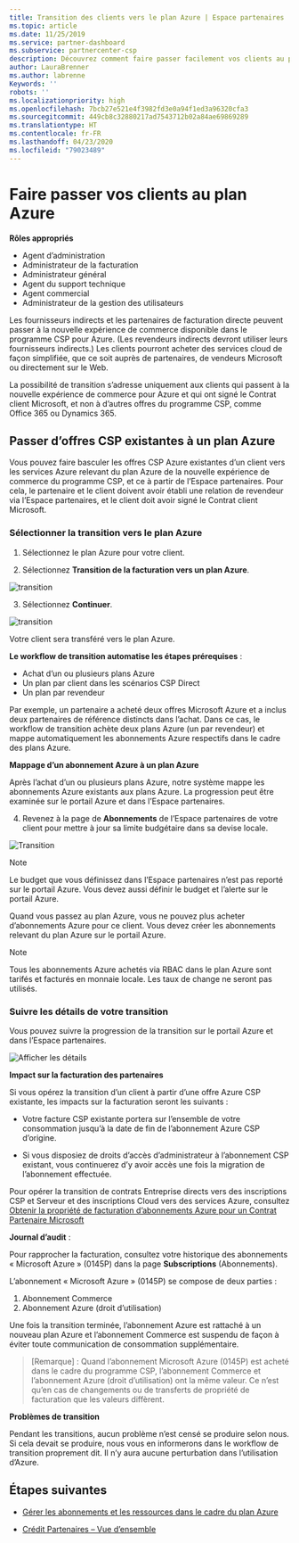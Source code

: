 ```yaml
---
title: Transition des clients vers le plan Azure | Espace partenaires
ms.topic: article
ms.date: 11/25/2019
ms.service: partner-dashboard
ms.subservice: partnercenter-csp
description: Découvrez comment faire passer facilement vos clients au plan Azure.
author: LauraBrenner
ms.author: labrenne
Keywords: ''
robots: ''
ms.localizationpriority: high
ms.openlocfilehash: 7bcb27e521e4f3982fd3e0a94f1ed3a96320cfa3
ms.sourcegitcommit: 449cb8c32880217ad7543712b02a84ae69869289
ms.translationtype: HT
ms.contentlocale: fr-FR
ms.lasthandoff: 04/23/2020
ms.locfileid: "79023489"
---
```

# <a name="transition-your-customers-to-azure-plan"></a>Faire passer vos clients au plan Azure

**Rôles appropriés**

- Agent d’administration
- Administrateur de la facturation
- Administrateur général
- Agent du support technique
- Agent commercial
- Administrateur de la gestion des utilisateurs

Les fournisseurs indirects et les partenaires de facturation directe peuvent passer à la nouvelle expérience de commerce disponible dans le programme CSP pour Azure. (Les revendeurs indirects devront utiliser leurs fournisseurs indirects.) Les clients pourront acheter des services cloud de façon simplifiée, que ce soit auprès de partenaires, de vendeurs Microsoft ou directement sur le Web.

La possibilité de transition s’adresse uniquement aux clients qui passent à la nouvelle expérience de commerce pour Azure et qui ont signé le Contrat client Microsoft, et non à d’autres offres du programme CSP, comme Office 365 ou Dynamics 365.

## <a name="transition-existing-csp-offers-to-an-azure-plan"></a>Passer d’offres CSP existantes à un plan Azure

Vous pouvez faire basculer les offres CSP Azure existantes d’un client vers les services Azure relevant du plan Azure de la nouvelle expérience de commerce du programme CSP, et ce à partir de l’Espace partenaires. Pour cela, le partenaire et le client doivent avoir établi une relation de revendeur via l’Espace partenaires, et le client doit avoir signé le Contrat client Microsoft.

### <a name="select-transition-to-azure-plan"></a>Sélectionner la transition vers le plan Azure

1. Sélectionnez le plan Azure pour votre client.

2. Sélectionnez **Transition de la facturation vers un plan Azure**.

![transition](images/azure/transition1.png)

3. Sélectionnez **Continuer**.

![transition](images/azure/transition2.png)

Votre client sera transféré vers le plan Azure.

**Le workflow de transition automatise les étapes prérequises** :

- Achat d’un ou plusieurs plans Azure
- Un plan par client dans les scénarios CSP Direct  
- Un plan par revendeur  

Par exemple, un partenaire a acheté deux offres Microsoft Azure et a inclus deux partenaires de référence distincts dans l’achat. Dans ce cas, le workflow de transition achète deux plans Azure (un par revendeur) et mappe automatiquement les abonnements Azure respectifs dans le cadre des plans Azure.  

**Mappage d’un abonnement Azure à un plan Azure**

Après l’achat d’un ou plusieurs plans Azure, notre système mappe les abonnements Azure existants aux plans Azure. La progression peut être examinée sur le portail Azure et dans l’Espace partenaires. 

4. Revenez à la page de **Abonnements** de l’Espace partenaires de votre client pour mettre à jour sa limite budgétaire dans sa devise locale. 

![Transition](images/azure/transition3.png)

>[!NOTE]
>Le budget que vous définissez dans l’Espace partenaires n’est pas reporté sur le portail Azure. Vous devez aussi définir le budget et l’alerte sur le portail Azure.

Quand vous passez au plan Azure, vous ne pouvez plus acheter d’abonnements Azure pour ce client. Vous devez créer les abonnements relevant du plan Azure sur le portail Azure.

>[!NOTE]
> Tous les abonnements Azure achetés via RBAC dans le plan Azure sont tarifés et facturés en monnaie locale. Les taux de change ne seront pas utilisés.

### <a name="track-your-transition-details"></a>Suivre les détails de votre transition

Vous pouvez suivre la progression de la transition sur le portail Azure et dans l’Espace partenaires.

![Afficher les détails](images/azure/details1.png)

**Impact sur la facturation des partenaires**

Si vous opérez la transition d’un client à partir d’une offre Azure CSP existante, les impacts sur la facturation seront les suivants :

- Votre facture CSP existante portera sur l’ensemble de votre consommation jusqu’à la date de fin de l’abonnement Azure CSP d’origine.

- Si vous disposiez de droits d’accès d’administrateur à l’abonnement CSP existant, vous continuerez d’y avoir accès une fois la migration de l’abonnement effectuée.

Pour opérer la transition de contrats Entreprise directs vers des inscriptions CSP et Serveur et des inscriptions Cloud vers des services Azure, consultez [Obtenir la propriété de facturation d’abonnements Azure pour un Contrat Partenaire Microsoft](https://docs.microsoft.com/azure/billing/mpa-request-ownership)

**Journal d’audit** :

Pour rapprocher la facturation, consultez votre historique des abonnements « Microsoft Azure » (0145P) dans la page **Subscriptions** (Abonnements). 

L’abonnement « Microsoft Azure » (0145P) se compose de deux parties :
1. Abonnement Commerce 
2. Abonnement Azure (droit d’utilisation)

Une fois la transition terminée, l’abonnement Azure est rattaché à un nouveau plan Azure et l’abonnement Commerce est suspendu de façon à éviter toute communication de consommation supplémentaire.  

>[Remarque] : Quand l’abonnement Microsoft Azure (0145P) est acheté dans le cadre du programme CSP, l’abonnement Commerce et l’abonnement Azure (droit d’utilisation) ont la même valeur. Ce n’est qu’en cas de changements ou de transferts de propriété de facturation que les valeurs diffèrent. 

**Problèmes de transition**

Pendant les transitions, aucun problème n’est censé se produire selon nous. Si cela devait se produire, nous vous en informerons dans le workflow de transition proprement dit. Il n’y aura aucune perturbation dans l’utilisation d’Azure.  

## <a name="next-steps"></a>Étapes suivantes

- [Gérer les abonnements et les ressources dans le cadre du plan Azure](azure-plan-manage.md)

- [Crédit Partenaires – Vue d’ensemble](partner-earned-credit.md)



